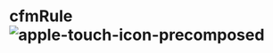 # cfmRule![apple-touch-icon-precomposed](https://user-images.githubusercontent.com/102421144/162574449-7ad4aaf1-cb90-4763-b3d0-0d8c0dc1f1b6.png)
